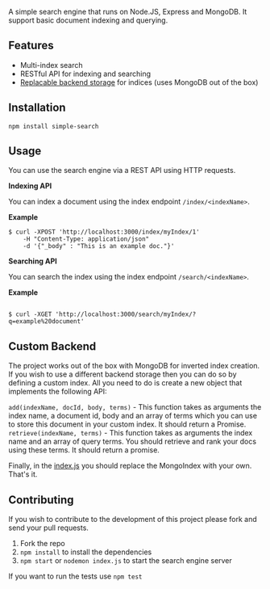 A simple search engine that runs on Node.JS, Express and MongoDB. It support basic document indexing and querying.

## Features
- Multi-index search
- RESTful API for indexing and searching
- [Replacable backend storage](#custom-index) for indices (uses MongoDB out of the box)

## Installation
```npm install simple-search```

## Usage

You can use the search engine via a REST API using HTTP requests. 

**Indexing API**

You can index a document using the index endpoint ```/index/<indexName>```.

**Example**
```
$ curl -XPOST 'http://localhost:3000/index/myIndex/1' 
	-H "Content-Type: application/json" 
	-d '{"_body" : "This is an example doc."}'
```

**Searching API**

You can search the index using the index endpoint ```/search/<indexName>```.

**Example**
```

$ curl -XGET 'http://localhost:3000/search/myIndex/?q=example%20document'
```

## Custom Backend

The project works out of the box with MongoDB for inverted index creation. If you wish to use a different backend storage then you can do so by defining a custom index. All you need to do is create a new object that implements the following API:

```add(indexName, docId, body, terms)``` - This function takes as arguments the index name, a document id, body and an array of terms which you can use to store this document in your custom index. It should return a Promise. 
```retrieve(indexName, terms)``` - This function takes as arguments the index name and an array of query terms. You should retrieve and rank your docs using these terms. It should return a promise. 

Finally, in the [index.js](https://github.com/giorgosera/simple-search/blob/master/index.js#L2) you should replace the MongoIndex with your own. That's it.

## Contributing

If you wish to contribute to the development of this project please fork and send your pull requests.

1. Fork the repo
2. ```npm install``` to install the dependencies
3. ```npm start``` or ```nodemon index.js``` to start the search engine server

If you want to run the tests use ```npm test```
